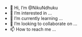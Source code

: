 - 👋 Hi, I’m @NikuNdhuku
- 👀 I’m interested in ...
- 🌱 I’m currently learning ...
- 💞️ I’m looking to collaborate on ...
- 📫 How to reach me ...

<!---
NikuNdhuku/NikuNdhuku is a ✨ special ✨ repository because its `README.md` (this file) appears on your GitHub profile.
You can click the Preview link to take a look at your changes.
--->
